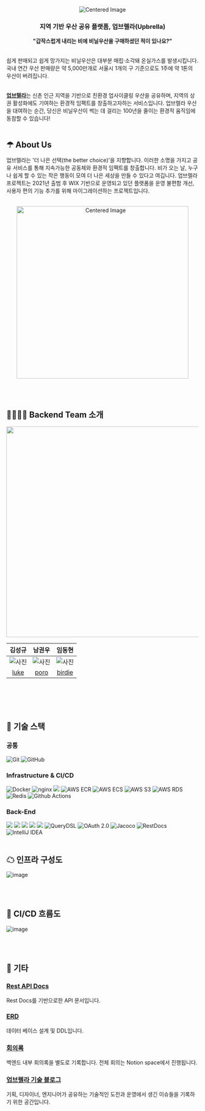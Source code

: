  <div align="center">
  <img src="https://github.com/Gwonwoo-Nam/Upbrella_back/assets/112251635/362c03e1-e21e-46c0-abb0-196238f572a1" alt="Centered Image">
</div>


<h3 align="center">지역 기반 우산 공유 플랫폼, 업브렐라(Upbrella)</h3>
<p align="center"><b>"갑작스럽게 내리는 비에 비닐우산을 구매하셨던 적이 있나요?"</b></p>
<br>
쉽게 판매되고 쉽게 망가지는 비닐우산은 대부분 매립·소각돼 온실가스를 발생시킵니다. 국내 연간 우산 판매량은 약 5,000만개로 서울시 1개의 구 기준으로도 1주에 약 1톤의 우산이 버려집니다.
<br></br>

[**업브렐라**](https://www.upbrella2021.com/)는 신촌 인근 지역을 기반으로 친환경 업사이클링 우산을 공유하며, 지역의 상권 활성화에도 기여하는 환경적 임팩트를 창출하고자하는 서비스입니다. 업브렐라 우산을 대여하는 순간,
당신은 비닐우산이 썩는 데 걸리는 100년을 줄이는 환경적 움직임에 동참할 수 있습니다!
<br></br>
## ☂ About Us

업브렐라는 '더 나은 선택(the better choice)'을 지향합니다.
이러한 소명을 가지고 공유 서비스를 통해
지속가능한️ 공동체와 환경적 임팩트를 창출합니다.
비가 오는 날, 누구나 쉽게 할 수 있는 작은 행동이 모여
더 나은 세상을 만들 수 있다고 여깁니다. 업브렐라 프로젝트는 2021년 출범 후 WIX 기반으로 운영되고 있던 플랫폼을 운영 불편함 개선, 사용자 편의 기능 추가를 위해 마이그레이션하는 프로젝트입니다.
<br></br>
<div align="center">
  <img width=450 src="https://github.com/Gwonwoo-Nam/Upbrella_back/assets/112251635/ba98b6a1-ad92-4e62-8d53-3b6d14646a2a" alt="Centered Image">
</div>

<br></br>
## 👨‍👩‍👧‍👧 Backend Team 소개


<p align="center"><img src="https://user-images.githubusercontent.com/115435784/252514581-a097e8f7-08a7-42e8-a790-365e428ce382.png" width=550px/>

<br>


|                  김성규                   |                   남권우                   |                                            임동현                                            |
|:--------------------------------------:|:---------------------------------------:|:-----------------------------------------------------------------------------------------:|
|                ![사진](https://avatars.githubusercontent.com/u/71162390?v=4)                 |                 ![사진](https://avatars.githubusercontent.com/u/112251635?v=4)                 |               ![사진](https://avatars.githubusercontent.com/u/115435784?v=4)                |
|[luke](https://github.com/acceptor-gyu)  |  [poro](https://github.com/Gwonwoo-Nam)|                          [birdie](https://github.com/birdieHyun)                          |
<br>

<br></br>
## 🧾 기술 스택

### 공통

![Git](https://img.shields.io/badge/-Git-F05032?style=flat&logo=Git&logoColor=white)
![GitHub](https://img.shields.io/badge/-GitHub-181717?style=flat&logo=GitHub&logoColor=white)

### Infrastructure & CI/CD

![Docker](https://img.shields.io/badge/Docker-2496ED?style=flat&logo=docker&logoColor=white)
![nginx](https://img.shields.io/badge/nginx-009639?style=flat&logo=nginx&logoColor=white)
<img src="https://img.shields.io/badge/Amazon%20EC2-FA7343?style=flat&logo=amazonec2&logoColor=white"/>
![AWS ECR](https://img.shields.io/badge/Amazon%20ECR-FF9900?style=flat)
![AWS ECS](https://img.shields.io/badge/Amazon%20ECS-FF9900?style=flat&logo=amazonecs&logoColor=white)
![AWS S3](https://img.shields.io/badge/Amazon%20S3-569A31?style=flat&logo=amazons3&logoColor=white)
![AWS RDS](https://img.shields.io/badge/Amazon%20RDS-527FFF?style=flat&logo=amazonrds&logoColor=white)
![Redis](https://img.shields.io/badge/Redis-DC382D?style=flat&logo=redis&logoColor=white)
![Github Actions](https://img.shields.io/badge/Github%20Actions-2088FF?style=flat&logo=GithubActions&logoColor=white)

### Back-End

<img src="https://img.shields.io/badge/Java-007396?style=flat&logo=java&logoColor=white"/> <img src="https://img.shields.io/badge/Gradle-02303A?style=flat&logo=Gradle&logoColor=white"/> <img src="https://img.shields.io/badge/SpringBoot-6DB33F?style=flat&logo=SpringBoot&logoColor=white"/> <img src="https://img.shields.io/badge/Spring%20Data%20JPA-03EF62?style=flat"/> <img src="https://img.shields.io/badge/MySQL-4479A1?style=flat&logo=MySQL&logoColor=white"/> ![QueryDSL](https://img.shields.io/badge/QueryDSL-blueviolet?style=flat)
![OAuth 2.0](https://img.shields.io/badge/OAuth-EB5424?style=flat) ![Jacoco](https://img.shields.io/badge/Jacoco-23E396?style=flat&logoColor=white) ![RestDocs](https://img.shields.io/badge/RestDocs-63E296?style=flat&logoColor=white)
![IntelliJ IDEA](https://img.shields.io/badge/-IntelliJ%20IDEA-FF3850?style=flat&logo=IntelliJ%20IDEA&logoColor=white)
<br></br>
## ☁ 인프라 구성도
![image](https://github.com/Gwonwoo-Nam/Upbrella_back/assets/112251635/3de59b99-8984-43cf-a8e3-262c46804623)


<br></br>
## 🌊 CI/CD 흐름도
![image](https://github.com/Gwonwoo-Nam/Upbrella_back/assets/112251635/e6d3ee85-06d1-495d-8287-c8d0a7e477fe)

<br></br>
## 🌂 기타

### [Rest API Docs](https://github.com/UPbrella/UPbrella_back/wiki/REST-API-Docs)

Rest Docs를 기반으로한 API 문서입니다.
### [ERD](https://github.com/UPbrella/UPbrella_back/wiki/ERD)
데이터 베이스 설계 및 DDL입니다.

### [회의록](https://github.com/UPbrella/UPbrella_back/wiki/7%EC%9B%94-10%EC%9D%BC-%ED%9A%8C%EC%9D%98%EB%A1%9D)
백엔드 내부 회의록을 별도로 기록합니다. 전체 회의는 Notion space에서 진행됩니다.

### [업브렐라 기술 블로그](https://upbrella.github.io/)
기획, 디자이너, 엔지니어가 공유하는 기술적인 도전과 운영에서 생긴 이슈들을 기록하기 위한 공간입니다.
